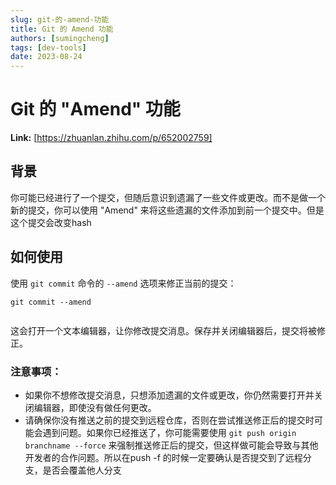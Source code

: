 ```yaml
---
slug: git-的-amend-功能
title: Git 的 Amend 功能
authors: [sumingcheng]
tags: [dev-tools]
date: 2023-08-24
---
```


# Git 的 "Amend" 功能



 **Link:** [https://zhuanlan.zhihu.com/p/652002759]

## 背景  

你可能已经进行了一个提交，但随后意识到遗漏了一些文件或更改。而不是做一个新的提交，你可以使用 "Amend" 来将这些遗漏的文件添加到前一个提交中。但是这个提交会改变hash

## 如何使用  

使用 `git commit` 命令的 `--amend` 选项来修正当前的提交：

```
git commit --amend
 
```

这会打开一个文本编辑器，让你修改提交消息。保存并关闭编辑器后，提交将被修正。

### 注意事项：  

* 如果你不想修改提交消息，只想添加遗漏的文件或更改，你仍然需要打开并关闭编辑器，即使没有做任何更改。
* 请确保你没有推送之前的提交到远程仓库，否则在尝试推送修正后的提交时可能会遇到问题。如果你已经推送了，你可能需要使用 `git push origin branchname --force` 来强制推送修正后的提交，但这样做可能会导致与其他开发者的合作问题。所以在push -f 的时候一定要确认是否提交到了远程分支，是否会覆盖他人分支